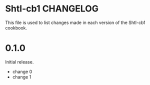 # Shtl-cb1 CHANGELOG

This file is used to list changes made in each version of the Shtl-cb1 cookbook.

# 0.1.0

Initial release.

- change 0
- change 1

